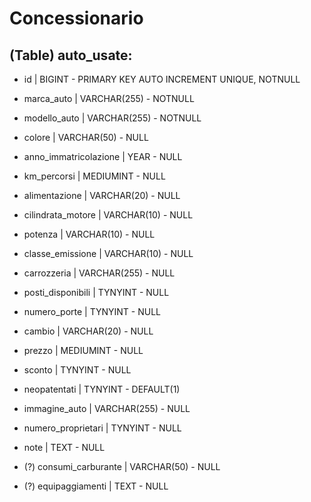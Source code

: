 <!-- Modellizzare la struttura di una tabella per memorizzare tutti i dati riguardanti delle auto usate messe in vendita da un concessionario -->

# Concessionario

## (Table) auto_usate:

- id | BIGINT - PRIMARY KEY AUTO INCREMENT UNIQUE, NOTNULL
- marca_auto | VARCHAR(255) - NOTNULL
- modello_auto | VARCHAR(255) - NOTNULL
- colore | VARCHAR(50) - NULL
- anno_immatricolazione | YEAR - NULL
- km_percorsi | MEDIUMINT - NULL
- alimentazione | VARCHAR(20) - NULL
- cilindrata_motore | VARCHAR(10) - NULL
- potenza | VARCHAR(10) - NULL
- classe_emissione | VARCHAR(10) - NULL
- carrozzeria | VARCHAR(255) - NULL
- posti_disponibili | TYNYINT - NULL
- numero_porte | TYNYINT - NULL
- cambio | VARCHAR(20) - NULL
- prezzo | MEDIUMINT - NULL
- sconto | TYNYINT - NULL
- neopatentati | TYNYINT - DEFAULT(1)
- immagine_auto | VARCHAR(255) - NULL
- numero_proprietari | TYNYINT - NULL
- note | TEXT - NULL

- (?) consumi_carburante | VARCHAR(50) - NULL
- (?) equipaggiamenti | TEXT - NULL
